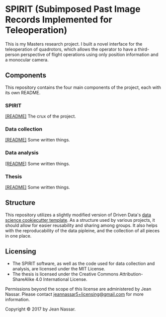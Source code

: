 # SPIRIT (Subimposed Past Image Records Implemented for Teleoperation)

This is my Masters research project.
I built a novel interface for the teleoperation of quadrotors, which allows the operator to have a third-person perspective of flight operations using only position information and a monocular camera.


## Components
This repository contains the four main components of the project, each with its own README.

### SPIRIT
[[README]](references/readme_spirit.md)
The crux of the project.


### Data collection 
[[README]](references/readme_data.md)
Some written things.

### Data analysis
[[README]](references/readme_analysis.md)
Some written things.

### Thesis
[[README]](references/readme_thesis.md)
Some written things.


## Structure
This repository utilizes a slightly modified version of Driven Data's [data science cookiecutter template](https://drivendata.github.io/cookiecutter-data-science/).
As a structure used by various projects, it should allow for easier reusability and sharing among groups.
It also helps with the reproducability of the data pipleine, and the collection of all pieces in one place.


## Licensing
* The SPIRIT software, as well as the code used for data collection and analysis, are licensed under the MIT License.
* The thesis is licensed under the Creative Commons Attribution-ShareAlike 4.0 International License.

Permissions beyond the scope of this license are administered by Jean Nassar. Please contact jeannassar5+licensing@gmail.com for more information.

Copyright © 2017 by Jean Nassar.
